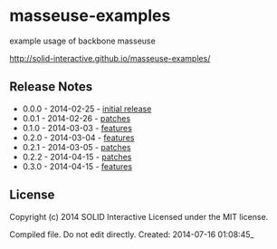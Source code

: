 # masseuse-examples

example usage of backbone masseuse

http://solid-interactive.github.io/masseuse-examples/

## Release Notes
* 0.0.0 - 2014-02-25 - [initial release](https://github.com/Solid-Interactive/masseuse-examples/tree/master/release_notes/0.0.0_2014-02-25.md)
* 0.0.1 - 2014-02-26 - [patches](https://github.com/Solid-Interactive/masseuse-examples/tree/master/release_notes/0.0.1_2014-02-26.md)
* 0.1.0 - 2014-03-03 - [features](https://github.com/Solid-Interactive/masseuse-examples/tree/master/release_notes/0.1.0_2014-03-03.md)
* 0.2.0 - 2014-03-04 - [features](https://github.com/Solid-Interactive/masseuse-examples/tree/master/release_notes/0.2.0_2014-03-04.md)
* 0.2.1 - 2014-03-05 - [patches](https://github.com/Solid-Interactive/masseuse-examples/tree/master/release_notes/0.2.1_2014-03-05.md)
* 0.2.2 - 2014-04-15 - [patches](https://github.com/Solid-Interactive/masseuse-examples/tree/master/release_notes/0.2.2_2014-04-15.md)
* 0.3.0 - 2014-04-15 - [features](https://github.com/Solid-Interactive/masseuse-examples/tree/master/release_notes/0.3.0_2014-04-15.md)


## License
Copyright (c) 2014 SOLID Interactive
Licensed under the MIT license.

Compiled file. Do not edit directly.  Created: 2014-07-16 01:08:45_
